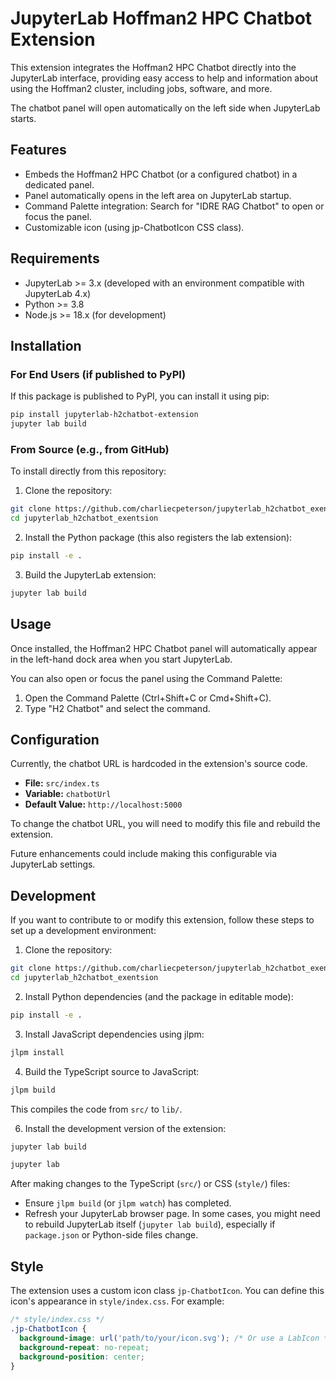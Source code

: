 # JupyterLab Hoffman2 HPC Chatbot Extension

This extension integrates the Hoffman2 HPC Chatbot directly into the JupyterLab interface, providing easy access to help and information about using the Hoffman2 cluster, including jobs, software, and more.

The chatbot panel will open automatically on the left side when JupyterLab starts.

## Features
- Embeds the Hoffman2 HPC Chatbot (or a configured chatbot) in a dedicated panel.
- Panel automatically opens in the left area on JupyterLab startup.
- Command Palette integration: Search for "IDRE RAG Chatbot" to open or focus the panel.
- Customizable icon (using jp-ChatbotIcon CSS class).

## Requirements
- JupyterLab >= 3.x (developed with an environment compatible with JupyterLab 4.x)
- Python >= 3.8
- Node.js >= 18.x (for development)

## Installation

### For End Users (if published to PyPI)
If this package is published to PyPI, you can install it using pip:

```bash
pip install jupyterlab-h2chatbot-extension
jupyter lab build
```

### From Source (e.g., from GitHub)
To install directly from this repository:

1. Clone the repository:
```bash
git clone https://github.com/charliecpeterson/jupyterlab_h2chatbot_exentsion.git
cd jupyterlab_h2chatbot_exentsion
```

2. Install the Python package (this also registers the lab extension):
```bash
pip install -e .
```

3. Build the JupyterLab extension:
```bash
jupyter lab build
```


## Usage
Once installed, the Hoffman2 HPC Chatbot panel will automatically appear in the left-hand dock area when you start JupyterLab.

You can also open or focus the panel using the Command Palette:

1. Open the Command Palette (Ctrl+Shift+C or Cmd+Shift+C).
2. Type "H2 Chatbot" and select the command.

## Configuration
Currently, the chatbot URL is hardcoded in the extension's source code.

- **File:** `src/index.ts`
- **Variable:** `chatbotUrl`
- **Default Value:** `http://localhost:5000`

To change the chatbot URL, you will need to modify this file and rebuild the extension.

Future enhancements could include making this configurable via JupyterLab settings.

## Development
If you want to contribute to or modify this extension, follow these steps to set up a development environment:

1. Clone the repository:
```bash
git clone https://github.com/charliecpeterson/jupyterlab_h2chatbot_exentsion.git
cd jupyterlab_h2chatbot_exentsion
```

2. Install Python dependencies (and the package in editable mode):
```bash
pip install -e .
```

3. Install JavaScript dependencies using jlpm:
```bash
jlpm install
```


4. Build the TypeScript source to JavaScript:
```bash
jlpm build
```
   This compiles the code from `src/` to `lib/`.


6. Install the development version of the extension:
```bash
jupyter lab build
```

```bash
jupyter lab 
```

After making changes to the TypeScript (`src/`) or CSS (`style/`) files:
- Ensure `jlpm build` (or `jlpm watch`) has completed.
- Refresh your JupyterLab browser page. In some cases, you might need to rebuild JupyterLab itself (`jupyter lab build`), especially if `package.json` or Python-side files change.

## Style
The extension uses a custom icon class `jp-ChatbotIcon`. You can define this icon's appearance in `style/index.css`. For example:

```css
/* style/index.css */
.jp-ChatbotIcon {
  background-image: url('path/to/your/icon.svg'); /* Or use a LabIcon */
  background-repeat: no-repeat;
  background-position: center;
}
```

